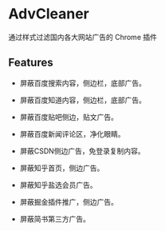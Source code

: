 # AdvCleaner

通过样式过滤国内各大网站广告的 Chrome 插件

## Features

- 屏蔽百度搜索内容，侧边栏，底部广告。

- 屏蔽百度知道内容，侧边栏，底部广告。

- 屏蔽百度贴吧侧边，贴文广告。

- 屏蔽百度新闻评论区，净化眼睛。

- 屏蔽CSDN侧边广告，免登录复制内容。

- 屏蔽知乎首页，侧边广告。

- 屏蔽知乎盐选会员广告。

- 屏蔽掘金插件推广，侧边广告。

- 屏蔽简书第三方广告。

  
